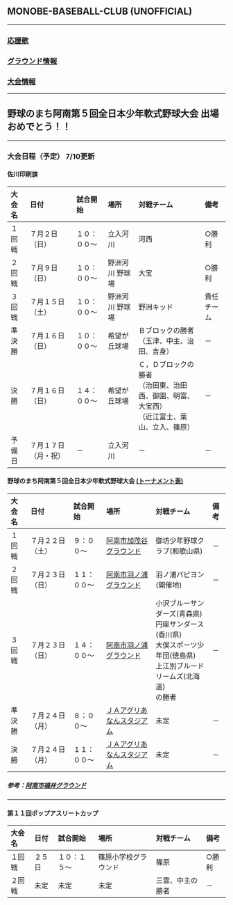 ## MONOBE-BASEBALL-CLUB (UNOFFICIAL)
---
### [応援歌](01/01_main.md)
### [グラウンド情報](02/02_main.md)
### [大会情報](03/03_main.md)
---
## 野球のまち阿南第５回全日本少年軟式野球大会 出場おめでとう！！
---
### 大会日程（予定） 7/10更新

#### 佐川印刷旗
|大会名|日付|試合開始|場所|対戦チーム|備考|
|:---|:---|:---|:---|:---|:---|
|１回戦|７月２日（日）|１０：００～|立入河川|河西|○勝利|
|２回戦|７月９日（日）|１０：００～|野洲河川 野球場|大宝|○勝利|
|３回戦|７月１５日（土）|１０：００～|野洲河川 野球場|野洲キッド|責任チーム|
|準決勝|７月１６日（日）|１０：００～|希望が丘球場|Ｂブロックの勝者<br>（玉津、中主、治田、吉身）|－|
|決勝|７月１６日（日）|１４：００～|希望が丘球場|Ｃ，Ｄブロックの勝者<br>（治田東、治田西、御園、明富、大宝西）<br>（近江富士、葉山、立入、篠原）|－|
|予備日|７月１７日（月・祝）|－|立入河川|－|－|

#### 野球のまち阿南第５回全日本少年軟式野球大会 [(トーナメント表)](03/03-07-02.pdf)
|大会名|日付|試合開始|場所|対戦チーム|備考|
|:---|:---|:---|:---|:---|:---|
|１回戦|７月２２日（土）|９：００～|[阿南市加茂谷グラウンド](https://www.google.co.jp/maps/place/%E9%98%BF%E5%8D%97%E5%B8%82%E5%BD%B9%E6%89%80+%E9%98%BF%E5%8D%97%E5%B8%82%E7%92%B0%E5%A2%83%E7%AE%A1%E7%90%86%E9%83%A8%E9%98%BF%E5%8D%97%E5%B8%82%E3%82%AF%E3%83%AA%E3%83%BC%E3%83%B3%E3%83%94%E3%83%A5%E3%82%A2/@33.9168123,134.5767205,339m/data=!3m1!1e3!4m5!3m4!1s0x0:0x58075898839a8c3c!8m2!3d33.9165818!4d134.5779296)|御坊少年野球クラブ(和歌山県)|－|
|２回戦|７月２３日（日）|１１：００～|[阿南市羽ノ浦グラウンド](https://www.google.co.jp/maps/place/%E3%80%92779-1102+%E5%BE%B3%E5%B3%B6%E7%9C%8C%E9%98%BF%E5%8D%97%E5%B8%82%E7%BE%BD%E3%83%8E%E6%B5%A6%E7%94%BA%E5%AE%AE%E5%80%89%E6%B2%A2%E7%94%B0%EF%BC%98%EF%BC%92+%E7%BE%BD%E3%83%8E%E6%B5%A6%E3%82%B0%E3%83%A9%E3%82%A6%E3%83%B3%E3%83%89/@33.9538541,134.6192752,295m/data=!3m1!1e3!4m5!3m4!1s0x355313fc3f970181:0xa2362180783b86f9!8m2!3d33.9540078!4d134.6196523)|羽ノ浦パピヨン(開催地)|－|
|３回戦|７月２３日（日）|１４：００～|[阿南市羽ノ浦グラウンド](https://www.google.co.jp/maps/place/%E3%80%92779-1102+%E5%BE%B3%E5%B3%B6%E7%9C%8C%E9%98%BF%E5%8D%97%E5%B8%82%E7%BE%BD%E3%83%8E%E6%B5%A6%E7%94%BA%E5%AE%AE%E5%80%89%E6%B2%A2%E7%94%B0%EF%BC%98%EF%BC%92+%E7%BE%BD%E3%83%8E%E6%B5%A6%E3%82%B0%E3%83%A9%E3%82%A6%E3%83%B3%E3%83%89/@33.9538541,134.6192752,295m/data=!3m1!1e3!4m5!3m4!1s0x355313fc3f970181:0xa2362180783b86f9!8m2!3d33.9540078!4d134.6196523)|小沢ブルーサンダーズ(青森県)<br>円座サンダース(香川県)<br>大俣スポーツ少年団(徳島県)<br>上江別ブルードリームズ(北海道)<br>の勝者|－|
|準決勝|７月２４日（月）|８：００～|[ＪＡアグリあなんスタジアム](https://www.google.co.jp/maps/place/%E5%BE%B3%E5%B3%B6%E7%9C%8C%E5%8D%97%E9%83%A8%E5%81%A5%E5%BA%B7%E9%81%8B%E5%8B%95%E5%85%AC%E5%9C%92%E9%87%8E%E7%90%83%E5%A0%B4/@33.8630343,134.6011892,407m/data=!3m1!1e3!4m5!3m4!1s0x35531a45e1566431:0x21023bd25ffb57aa!8m2!3d33.8629249!4d134.6019005)|未定|－|
|決勝|７月２４日（月）|１１：００～|[ＪＡアグリあなんスタジアム](https://www.google.co.jp/maps/place/%E5%BE%B3%E5%B3%B6%E7%9C%8C%E5%8D%97%E9%83%A8%E5%81%A5%E5%BA%B7%E9%81%8B%E5%8B%95%E5%85%AC%E5%9C%92%E9%87%8E%E7%90%83%E5%A0%B4/@33.8630343,134.6011892,407m/data=!3m1!1e3!4m5!3m4!1s0x35531a45e1566431:0x21023bd25ffb57aa!8m2!3d33.8629249!4d134.6019005)|未定|－|
##### 参考：[阿南市福井グラウンド](https://www.google.co.jp/maps/place/%E9%98%BF%E5%8D%97%E5%B8%82%E5%8D%97%E9%83%A8%E3%81%B5%E3%82%8B%E3%81%95%E3%81%A8%E3%81%B5%E3%82%8C%E3%81%82%E3%81%84%E9%81%8B%E5%8B%95%E5%85%AC%E5%9C%92%E8%BB%9F%E5%BC%8F%E9%87%8E%E7%90%83%E5%A0%B4/@33.8511686,134.6236375,332m/data=!3m1!1e3!4m8!1m2!2m1!1z6Zi_5Y2X5biC56aP5LqV44Kw44Op44Km44Oz44OJ!3m4!1s0x0:0x821e5d01ea212a75!8m2!3d33.8510351!4d134.6239161)

---
#### 第１１回ポップアスリートカップ
|大会名|日付|試合開始|場所|対戦チーム|備考|
|:---|:---|:---|:---|:---|:---|
|１回戦|２５日|１０：１５～|篠原小学校グラウンド|篠原|○勝利|
|２回戦|未定|未定|未定|三雲、中主の勝者|－|
